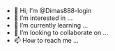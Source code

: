 - 👋 Hi, I’m @Dimas888-login
- 👀 I’m interested in ...
- 🌱 I’m currently learning ...
- 💞️ I’m looking to collaborate on ...
- 📫 How to reach me ...

<!---
Dimas888-login/Dimas888-login is a ✨ special ✨ repository because its `README.md` (this file) appears on your GitHub profile.
You can click the Preview link to take a look at your changes.
--->
